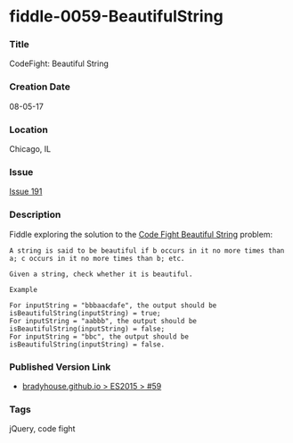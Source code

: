 fiddle-0059-BeautifulString
======

### Title

CodeFight: Beautiful String


### Creation Date

08-05-17


### Location

Chicago, IL


### Issue

[Issue 191](https://github.com/bradyhouse/house/issues/191)


### Description

Fiddle exploring the solution to the [Code Fight Beautiful String](https://codefights.com/arcade/intro/level-10/PHSQhLEw3K2CmhhXE) problem:

    A string is said to be beautiful if b occurs in it no more times than a; c occurs in it no more times than b; etc.
    
    Given a string, check whether it is beautiful.
    
    Example
    
    For inputString = "bbbaacdafe", the output should be
    isBeautifulString(inputString) = true;
    For inputString = "aabbb", the output should be
    isBeautifulString(inputString) = false;
    For inputString = "bbc", the output should be
    isBeautifulString(inputString) = false.


### Published Version Link

* [bradyhouse.github.io > ES2015 > #59](http://bradyhouse.github.io/jquery/fiddle-0059-BeautifulString/index.html#)


### Tags

jQuery, code fight
